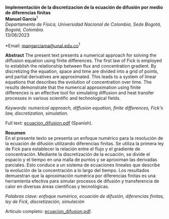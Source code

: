 **Implementación de la discretizacion de la ecuación de difusión por
medio de diferencias finitas**  
**Manuel Garcia**<sup>1</sup>  
*Departamento de Física, Universidad Nacional de Colombia, Sede Bogotá,
Bogotá, Colombia.*  
13/06/2023

*Email: mangarciama@unal.edu.co<sup>1</sup>  

**Abstract**
The present text presents a numerical approach for solving the diffusion equation using finite differences. The first law of Fick is employed to establish the relationship between flux and concentration gradient. By discretizing the equation, space and time are divided into a grid of points, and partial derivatives are approximated. This leads to a system of linear equations that describes the evolution of concentration over time. The results demonstrate that the numerical approximation using finite differences is an effective tool for simulating diffusion and heat transfer processes in various scientific and technological fields.

*Keywords: numerical approach, diffusion equation, finite differences, Fick's law, discretization, simulation.*

Full text: [ecuacion_difusion.pdf](assets/ecuacion_difusion.pdf) (Spanish).

**Resumen**  
En el presente texto se presenta un enfoque numérico para la resolución de la ecuación de difusión utilizando diferencias finitas. Se utiliza la primera ley de Fick para establecer la relación entre el flujo y el gradiente de concentración. Mediante la discretización de la ecuación, se divide el espacio y el tiempo en una malla de puntos y se aproximan las derivadas parciales. Esto conduce a un sistema de ecuaciones lineales que describe la evolución de la concentración a lo largo del tiempo. Los resultados demuestran que la aproximación numérica por diferencias finitas es una herramienta efectiva para simular procesos de difusión y transferencia de calor en diversas áreas científicas y tecnológicas.

*Palabras clave: enfoque numérico, ecuación de difusión, diferencias finitas, ley de Fick, discretización, simulación*

Artículo completo: [ecuacion_difusion.pdf](assets/ecuacion_difusion.pdf).

